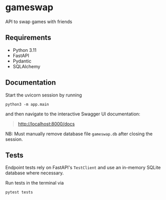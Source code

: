 # gameswap

API to swap games with friends

## Requirements

- Python 3.11
- FastAPI
- Pydantic
- SQLAlchemy

## Documentation

Start the uvicorn session by running

`python3 -m app.main`

and then navigate to the interactive Swagger UI documentation:

> <http://localhost:8000/docs>

NB: Must manually remove database file `gameswap.db` after closing the session.


## Tests

Endpoint tests rely on FastAPI's `TestClient` and use an in-memory SQLite database where necessary.

Run tests in the terminal via

`pytest tests`
